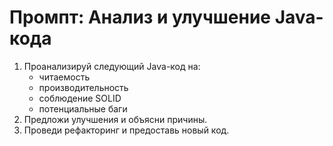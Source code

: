 # Промпт: Анализ и улучшение Java-кода

1. Проанализируй следующий Java-код на:
   - читаемость
   - производительность
   - соблюдение SOLID
   - потенциальные баги
2. Предложи улучшения и объясни причины.
3. Проведи рефакторинг и предоставь новый код.
